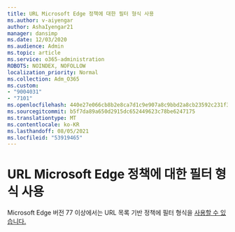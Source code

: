 ```yaml
---
title: URL Microsoft Edge 정책에 대한 필터 형식 사용
ms.author: v-aiyengar
author: AshaIyengar21
manager: dansimp
ms.date: 12/03/2020
ms.audience: Admin
ms.topic: article
ms.service: o365-administration
ROBOTS: NOINDEX, NOFOLLOW
localization_priority: Normal
ms.collection: Adm_O365
ms.custom:
- "9004031"
- "7101"
ms.openlocfilehash: 440e27e066cb8b2e8ca7d1c9e907a8c9bbd2a8cb23592c231f343442ff9e06d8
ms.sourcegitcommit: b5f7da89a650d2915dc652449623c78be6247175
ms.translationtype: MT
ms.contentlocale: ko-KR
ms.lasthandoff: 08/05/2021
ms.locfileid: "53919465"
---
```

# <a name="use-microsoft-edges-filter-format-for-url-list-based-policies"></a>URL Microsoft Edge 정책에 대한 필터 형식 사용

Microsoft Edge 버전 77 이상에서는 URL 목록 기반 정책에 필터 형식을 [사용할 수 있습니다.](https://go.microsoft.com/fwlink/?linkid=2135179)